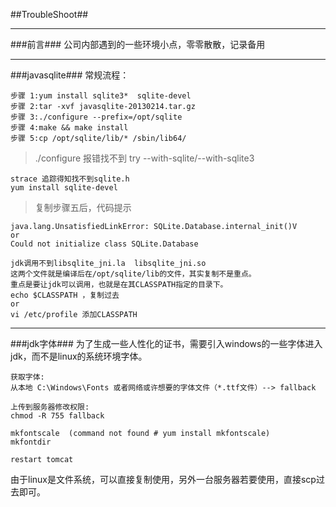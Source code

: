 ##TroubleShoot##

***

###前言###
公司内部遇到的一些环境小点，零零散散，记录备用

***
###javasqlite###
常规流程：

	步骤 1:yum install sqlite3*  sqlite-devel
	步骤 2:tar -xvf javasqlite-20130214.tar.gz
	步骤 3:./configure --prefix=/opt/sqlite
	步骤 4:make && make install
	步骤 5:cp /opt/sqlite/lib/* /sbin/lib64/

>./configure 报错找不到 try --with-sqlite/--with-sqlite3

	strace 追踪得知找不到sqlite.h
	yum install sqlite-devel

>复制步骤五后，代码提示

	java.lang.UnsatisfiedLinkError: SQLite.Database.internal_init()V
	or
	Could not initialize class SQLite.Database

	jdk调用不到libsqlite_jni.la  libsqlite_jni.so
	这两个文件就是编译后在/opt/sqlite/lib的文件，其实复制不是重点。
	重点是要让jdk可以调用，也就是在其CLASSPATH指定的目录下。
	echo $CLASSPATH ，复制过去
	or
	vi /etc/profile 添加CLASSPATH

***
###jdk字体###
为了生成一些人性化的证书，需要引入windows的一些字体进入jdk，而不是linux的系统环境字体。

	获取字体:
	从本地 C:\Windows\Fonts 或者网络或许想要的字体文件（*.ttf文件）--> fallback
	
	上传到服务器修改权限:
	chmod -R 755 fallback

	mkfontscale  (command not found # yum install mkfontscale)
	mkfontdir 
	
	restart tomcat 

由于linux是文件系统，可以直接复制使用，另外一台服务器若要使用，直接scp过去即可。